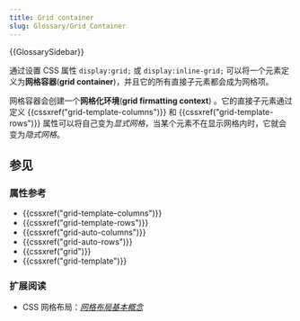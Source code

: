 ```yaml
---
title: Grid container
slug: Glossary/Grid_Container
---
```


{{GlossarySidebar}}

通过设置 CSS 属性 `display:grid;` 或 `display:inline-grid;` 可以将一个元素定义为**网格容器**(**grid container**)，并且它的所有直接子元素都会成为网格项。

网格容器会创建一个**网格化环境**(**grid firmatting context**) 。它的直接子元素通过定义 {{cssxref("grid-template-columns")}} 和 {{cssxref("grid-template-rows")}} 属性可以将自己变为*显式网格*，当某个元素不在显示网格内时，它就会变为*隐式网格*。

## 参见

### 属性参考

- {{cssxref("grid-template-columns")}}
- {{cssxref("grid-template-rows")}}
- {{cssxref("grid-auto-columns")}}
- {{cssxref("grid-auto-rows")}}
- {{cssxref("grid")}}
- {{cssxref("grid-template")}}

### 扩展阅读

- CSS 网格布局：_[网格布局基本概念](/zh-CN/docs/Web/CSS/CSS_grid_layout/Basic_concepts_of_grid_layout)_
